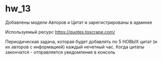 # hw_13

Добавлены модели Авторов и Цитат и зарегистрированы в админке

Используемый ресурс https://quotes.toscrape.com/

Периодическая задача, которая будет добавлять по 5 НОВЫХ цитат (и их авторов с информацией) каждый нечетный час. Когда цитаты закончатся - отправляется уведомление в консоль
